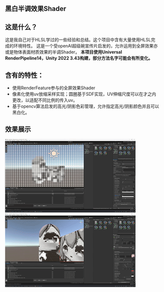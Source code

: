 ## 黑白半调效果Shader

## 这是什么？

这是我自己对于HLSL学过的一些经验和总结。这个项目中含有大量使用HLSL完成的环境特性。
这是一个受openAI超级碗宣传片启发的，允许运用到全屏效果亦或是物体表面材质效果的半调Shader。
**本项目使用Universal RenderPipeline14，Unity 2022 3.43构建，部分方法名字可能会有所变化。**
## 含有的特性：
- 使用RenderFeature参与的全屏效果Shader
- 像素化使用uv放缩采样实现；圆圈基于SDF实现，UV伸缩尺度可以在才之内更改，以适配不同比例的传入uv。
- 基于opencv算法启发的高光/阴影色彩管理，允许指定高光/阴影颜色并且可以黑白化。

## 效果展示
![Fullscreen](Change.gif)
![Object](Object.gif)